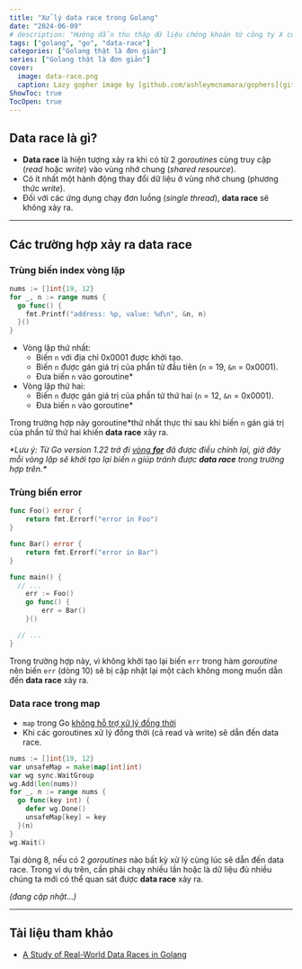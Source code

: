 ```yaml
---
title: "Xử lý data race trong Golang"
date: "2024-06-09"
# description: "Hướng dẫn thu thập dữ liệu chứng khoán từ công ty X cùng Python và Google Sheet"
tags: ["golang", "go", "data-race"]
categories: ["Golang thật là đơn giản"]
series: ["Golang thật là đơn giản"]
cover:
  image: data-race.png
  caption: Lazy gopher image by [github.com/ashleymcnamara/gophers](github.com/ashleymcnamara/gophers)
ShowToc: true
TocOpen: true
---
```


## Data race là gì?

- **Data race** là hiện tượng xảy ra khi có từ 2 *goroutines* cùng truy cập (*read* hoặc *write*) vào vùng nhớ chung (*shared resource*).
- Có ít nhất một hành động thay đổi dữ liệu ở vùng nhớ chung (phương thức *write*).
- Đối với các ứng dụng chạy đơn luồng (*single thread*), **data race** sẽ không xảy ra. 

---

## Các trường hợp xảy ra data race

### Trùng biến index vòng lặp
```go {linenos=table,linenostart=1}
nums := []int{19, 12}
for _, n := range nums {
  go func() {
    fmt.Printf("address: %p, value: %d\n", &n, n)
  }()
}
```
- Vòng lặp thứ nhất:
  - Biến `n` với địa chỉ 0x0001 được khởi tạo.
  - Biến `n` được gán giá trị của phần tử đầu tiên (`n` = 19, `&n` = 0x0001).
  - Đưa biến `n` vào goroutine*
- Vòng lặp thứ hai:
  - Biến `n` được gán giá trị của phần tử thứ hai (`n` = 12, `&n` = 0x0001).
  - Đưa biến `n` vào goroutine*

Trong trường hợp này goroutine*thứ nhất thực thi sau khi biến `n` gán giá trị của phần tử thứ hai khiến **data race** xảy ra.

*\*Lưu ý: Từ Go version 1.22 trở đi [vòng **for**](https://tip.golang.org/doc/go1.22#language) đã được điều chỉnh lại, giờ đây mỗi vòng lặp sẽ khởi tạo lại biến `n` giúp tránh được **data race** trong trường hợp trên.\**

### Trùng biến error

```go {linenos=table,hl_lines=[11,13],linenostart=1}
func Foo() error {
	return fmt.Errorf("error in Foo")
}

func Bar() error {
	return fmt.Errorf("error in Bar")
}

func main() {
  // ...
	err := Foo()
	go func() {
		err = Bar()
	}()

  // ...
}
```
Trong trường hợp này, vì không khởi tạo lại biến `err` trong hàm *goroutine* nên biến `err` (dòng 10) sẽ bị cập nhật lại một cách không mong muốn dẫn đến **data race** xảy ra.

### Data race trong map

- `map` trong Go [không hỗ trợ xử lý đồng thời](https://go.dev/blog/maps#concurrency)
- Khi các goroutines xử lý đồng thời (cả read và write) sẽ dẫn đến data race.

```go {linenos=table,hl_lines=[14],linenostart=1}
nums := []int{19, 12}
var unsafeMap = make(map[int]int)
var wg sync.WaitGroup
wg.Add(len(nums))
for _, n := range nums {
  go func(key int) {
    defer wg.Done()
    unsafeMap[key] = key
  }(n)
}
wg.Wait()
```
Tại dòng 8, nếu có 2 *goroutines* nào bất kỳ xử lý cùng lúc sẽ dẫn đến data race. Trong ví dụ trên, cần phải chạy nhiều lần hoặc là dữ liệu đủ nhiều chúng ta mới có thể quan sát được **data race** xảy ra.

*(đang cập nhật...)*

---

## Tài liệu tham khảo
- [A Study of Real-World Data Races in Golang](https://arxiv.org/pdf/2204.00764)